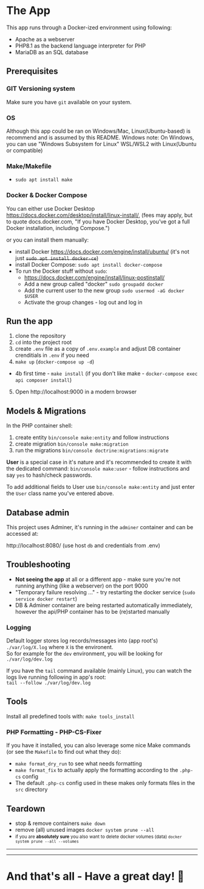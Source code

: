 # The App
This app runs through a Docker-ized environment using following:
- Apache as a webserver
- PHP8.1 as the backend language interpreter for PHP
- MariaDB as an SQL database

## Prerequisites

### GIT Versioning system
Make sure you have `git` available on your system.

### OS
Although this app could be ran on Windows/Mac, Linux(Ubuntu-based) is recommend and is assumed by this README.
Windows note: On Windows, you can use "Windows Subsystem for Linux" WSL/WSL2 with Linux(Ubuntu or compatible)

### Make/Makefile
- `sudo apt install make`

### Docker & Docker Compose
You can either use Docker Desktop https://docs.docker.com/desktop/install/linux-install/,
(fees may apply, but to quote docs.docker.com, "If you have Docker Desktop, you’ve got a full Docker installation, including Compose.")

or you can install them manually:
- install Docker https://docs.docker.com/engine/install/ubuntu/ (it's not just <del>`sudo apt install docker-ce`</del>)
- install Docker Compose: `sudo apt install docker-compose`
- To run the Docker stuff without `sudo`:
   - https://docs.docker.com/engine/install/linux-postinstall/
   - Add a new group called "docker" `sudo groupadd docker`
   - Add the current user to the new group `sudo usermod -aG docker $USER`
   - Activate the group changes - log out and log in

## Run the app
1. clone the repository
2. `cd` into the project root
3. create `.env` file as a copy of `.env.example` and adjust DB container crenditials in `.env` if you need
4. `make up` (`docker-compose up -d`)
  - 4b first time - `make install` (if you don't like make - `docker-compose exec api composer install`)
5. Open http://localhost:9000 in a modern browser

## Models & Migrations
In the PHP container shell:
1. create entity `bin/console make:entity` and follow instructions
2. create migration `bin/console make:migration`
3. run the migrations `bin/console doctrine:migrations:migrate`

**User** is a special case in it's nature and it's recommended to create it with the dedicated command:
`bin/console make:user` - follow instructions and say `yes` to hash/check passwords.

To add additional fields to User use `bin/console make:entity` and just enter the `User` class name you've entered above.

## Database admin
This project uses Adminer, it's running in the `adminer` container and can be accessed at:

http://localhost:8080/ (use host `db` and credentials from .env)

## Troubleshooting
- **Not seeing the app** at all or a different app - make sure you're not running anything (like a webserver) on the port 9000
- "Temporary failure resolving ..." - try restarting the docker service (`sudo service docker restart`)
- DB & Adminer container are being restarted automatically immediately, however the api/PHP container has to be (re)started manually
### Logging
Default logger stores log records/messages into (app root's) `./var/log/X.log` where `X` is the environent.
<br>So for example for the `dev` environment, you will be looking for `./var/log/dev.log`

If you have the `tail` command available (mainly Linux), you can watch the logs live running following in app's root:
<br>`tail --follow ./var/log/dev.log`

## Tools
Install all predefined tools with: `make tools_install`
### PHP Formatting - PHP-CS-Fixer
If you have it installed, you can also leverage some nice Make commands (or see the `Makefile` to find out what they do):
- `make format_dry_run` to see what needs formatting
- `make format_fix` to actually apply the formatting according to the `.php-cs` config
- The default `.php-cs` config used in these makes only formats files in the `src` directory

## Teardown
- stop & remove containers `make down`
- remove (all) unused images `docker system prune --all`
- <small>if you are **absolutely sure** you also want to delete docker volumes (data) `docker system prune --all --volumes`</small>

___
___
# And that's all - Have a great day! 🙂
